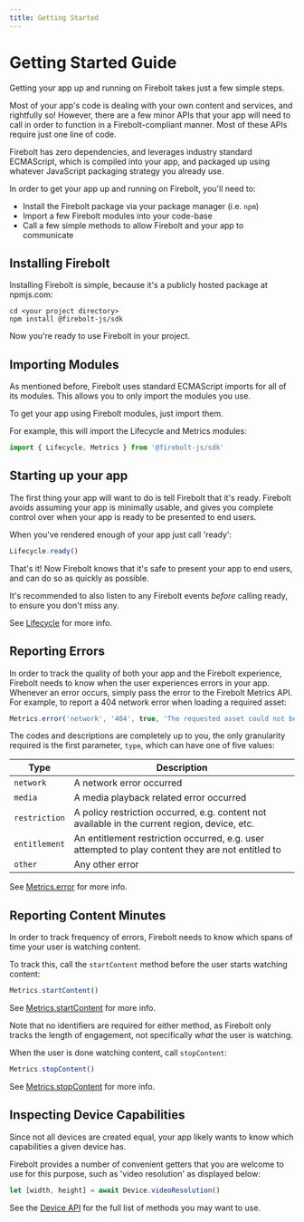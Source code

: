 ```yaml
---
title: Getting Started
---
```


# Getting Started Guide
Getting your app up and running on Firebolt takes just a few simple steps.

Most of your app's code is dealing with your own content and services, and rightfully so! However, there are a few minor APIs that your app will need to call in order to function in a Firebolt-compliant manner. Most of these APIs require just one line of code.

Firebolt has zero dependencies, and leverages industry standard ECMAScript, which is compiled into your app, and packaged up using whatever JavaScript packaging strategy you already use.

In order to get your app up and running on Firebolt, you'll need to:

- Install the Firebolt package via your package manager (i.e. `npm`)
- Import a few Firebolt modules into your code-base
- Call a few simple methods to allow Firebolt and your app to communicate

## Installing Firebolt
Installing Firebolt is simple, because it's a publicly hosted package at npmjs.com:

```
cd <your project directory>
npm install @firebolt-js/sdk
```

Now you're ready to use Firebolt in your project.

## Importing Modules
As mentioned before, Firebolt uses standard ECMAScript imports for all of its modules. This allows you to only import the modules you use.

To get your app using Firebolt modules, just import them.

For example, this will import the Lifecycle and Metrics modules:

```javascript
import { Lifecycle, Metrics } from '@firebolt-js/sdk'
```

## Starting up your app
The first thing your app will want to do is tell Firebolt that it's ready. Firebolt avoids assuming your app is minimally usable, and gives you complete control over when your app is ready to be presented to end users.

When you've rendered enough of your app just call 'ready':

```javascript
Lifecycle.ready()
```

That's it! Now Firebolt knows that it's safe to present your app to end users, and can do so as quickly as possible.

It's recommended to also listen to any Firebolt events _before_ calling ready, to ensure you don't miss any.

See [Lifecycle](/api/Lifecycle/#ready) for more info.

## Reporting Errors
In order to track the quality of both your app and the Firebolt experience, Firebolt needs to know when the user experiences errors in your app. Whenever an error occurs, simply pass the error to the Firebolt Metrics API. For example, to report a 404 network error when loading a required asset:

```javascript
Metrics.error('network', '404', true, 'The requested asset could not be found')
```

The codes and descriptions are completely up to you, the only granularity required is the first parameter, `type`, which can have one of five values:

| Type | Description |
|------|-------------|
|`network` | A network error occurred |
| `media` | A media playback related error occurred |
| `restriction` | A policy restriction occurred, e.g. content not available in the current region, device, etc. |
| `entitlement` | An entitlement restriction occurred, e.g. user attempted to play content they are not entitled to |
| `other` | Any other error |

See [Metrics.error](/api/Metrics/#error) for more info.

## Reporting Content Minutes
In order to track frequency of errors, Firebolt needs to know which spans of time your user is watching content.

To track this, call the `startContent` method before the user starts watching content:

```javascript
Metrics.startContent()
```

See [Metrics.startContent](/api/Metrics/#startcontent) for more info.

Note that no identifiers are required for either method, as Firebolt only tracks the length of engagement, not specifically _what_ the user is watching.

When the user is done watching content, call `stopContent`:

```javascript
Metrics.stopContent()
```

See [Metrics.stopContent](/api/Metrics/#stopcontent) for more info.

## Inspecting Device Capabilities
Since not all devices are created equal, your app likely wants to know which capabilities a given device has.

Firebolt provides a number of convenient getters that you are welcome to use for this purpose, such as 'video resolution' as displayed below:

```javascript
let [width, height] = await Device.videoResolution()
```

See the [Device API](/api/Device/) for the full list of methods you may want to use.